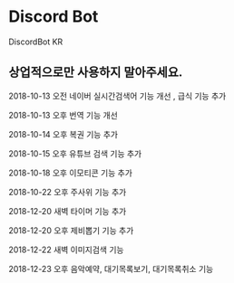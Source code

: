 # Discord Bot

DiscordBot KR 


상업적으로만 사용하지 말아주세요. 
------------------------------------------------------------

2018-10-13 오전 네이버 실시간검색어 기능 개선 , 급식 기능 추가

2018-10-13 오후 번역 기능 개선

2018-10-14 오후 복권 기능 추가    

2018-10-15 오후 유튜브 검색 기능 추가

2018-10-18 오후 이모티콘 기능 추가 

2018-10-22 오후 주사위 기능 추가

2018-12-20 새벽 타이머 기능 추가

2018-12-20 오후 제비뽑기 기능 추가 

2018-12-22 새벽 이미지검색 기능 

2018-12-23 오후 음악예약, 대기목록보기, 대기목록취소 기능 






